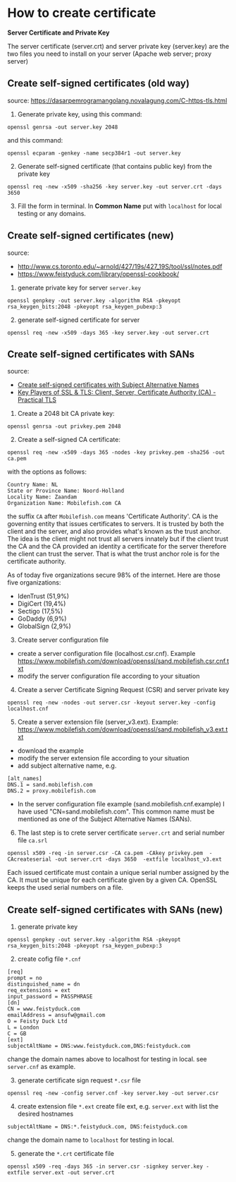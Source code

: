 # How to create certificate

**Server Certificate and Private Key**

The server certificate (server.crt) and server private key (server.key) are the two files you need to install on your server (Apache web server; proxy server)

## Create self-signed certificates (old way)
source: https://dasarpemrogramangolang.novalagung.com/C-https-tls.html

1. Generate private key, using this command:
```
openssl genrsa -out server.key 2048
```
and this command:
```
openssl ecparam -genkey -name secp384r1 -out server.key
```

2. Generate self-signed certificate (that contains public key) from the private key 
```
openssl req -new -x509 -sha256 -key server.key -out server.crt -days 3650
```

3. Fill the form in terminal. In **Common Name** put with `localhost` for local testing or any domains. 

## Create self-signed certificates (new)
source: 
- http://www.cs.toronto.edu/~arnold/427/19s/427_19S/tool/ssl/notes.pdf
- https://www.feistyduck.com/library/openssl-cookbook/

1. generate private key for server `server.key`
```
openssl genpkey -out server.key -algorithm RSA -pkeyopt rsa_keygen_bits:2048 -pkeyopt rsa_keygen_pubexp:3
```
2. generate self-signed certificate for server
```
openssl req -new -x509 -days 365 -key server.key -out server.crt
```

## Create self-signed certificates with SANs
source:
- [Create self-signed certificates with Subject Alternative Names](https://www.youtube.com/watch?v=qoS4bLmstlk)
- [Key Players of SSL & TLS: Client, Server, Certificate Authority (CA) - Practical TLS](https://www.youtube.com/watch?v=C7Y4UEBJ0Og)
1. Create a 2048 bit CA private key:
```
openssl genrsa -out privkey.pem 2048
```
2. Create a self-signed CA certificate:
```
openssl req -new -x509 -days 365 -nodes -key privkey.pem -sha256 -out ca.pem
```
with the options as follows:
```
Country Name: NL
State or Province Name: Noord-Holland
Locality Name: Zaandam
Organization Name: Mobilefish.com CA
```
the suffix `CA` after `Mobilefish.com` means 'Certificate Authority'. CA is the governing entity that issues certificates to servers. It is trusted by both the client and the server, and also provides what's known as the trust anchor. The idea is the client might not trust all servers innately but if the client trust the CA and the CA provided an identity a certificate for the server therefore the client can trust the server. That is what the trust anchor role is for the certificate authority.    

As of today five organizations secure 98% of the internet. Here are those five organizations:
- IdenTrust (51,9%)
- DigiCert (19,4%)
- Sectigo (17,5%)
- GoDaddy (6,9%)
- GlobalSign (2,9%)

3. Create server configuration file
- create a server configuration file (localhost.csr.cnf). Example https://www.mobilefish.com/download/openssl/sand.mobilefish.csr.cnf.txt
- modify the server configuration file according to your situation

4. Create a server Certificate Signing Request (CSR) and server private key
```
openssl req -new -nodes -out server.csr -keyout server.key -config localhost.cnf
```

5. Create a server extension file (server_v3.ext). Example: https://www.mobilefish.com/download/openssl/sand.mobilefish_v3.ext.txt
- download the example
- modify the server extension file according to your situation
- add subject alternative name, e.g.
```
[alt_names]
DNS.1 = sand.mobilefish.com 
DNS.2 = proxy.mobilefish.com 
```
- In the server configuration file example (sand.mobilefish.cnf.example) I have used "CN=sand.mobilefish.com". 
This common name must be mentioned as one of the Subject Alternative Names (SANs).

6. The last step is to crete server certificate `server.crt` and serial number file `ca.srl`
```
openssl x509 -req -in server.csr -CA ca.pem -CAkey privkey.pem  -CAcreateserial -out server.crt -days 3650  -extfile localhost_v3.ext 
```
Each issued certificate must contain a unique serial number assigned by the CA. It must be unique for each certificate given by a given CA. 
OpenSSL keeps the used serial numbers on a file.

## Create self-signed certificates with SANs (new)

1. generate private key

```
openssl genpkey -out server.key -algorithm RSA -pkeyopt rsa_keygen_bits:2048 -pkeyopt rsa_keygen_pubexp:3
```

2. create cofig file `*.cnf`

```
[req]
prompt = no
distinguished_name = dn
req_extensions = ext
input_password = PASSPHRASE
[dn]
CN = www.feistyduck.com
emailAddress = ansufw@gmail.com
O = Feisty Duck Ltd
L = London
C = GB
[ext]
subjectAltName = DNS:www.feistyduck.com,DNS:feistyduck.com
```
change the domain names above to localhost for testing in local. see `server.cnf` as example.

3. generate certificate sign request `*.csr` file
```
openssl req -new -config server.cnf -key server.key -out server.csr   
```

4. create extension file `*.ext`
create file ext, e.g. `server.ext` with list the desired hostnames
```
subjectAltName = DNS:*.feistyduck.com, DNS:feistyduck.com
```
change the domain name to `localhost` for testing in local.

5. generate the `*.crt` certificate file
```
openssl x509 -req -days 365 -in server.csr -signkey server.key -extfile server.ext -out server.crt 
```